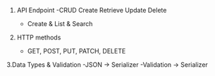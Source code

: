 1. API Endpoint
    -CRUD Create Retrieve Update Delete
    - Create & List & Search
    
 2. HTTP methods
    - GET, POST, PUT, PATCH, DELETE
    
   3.Data Types & Validation
    -JSON -> Serializer
    -Validation -> Serializer